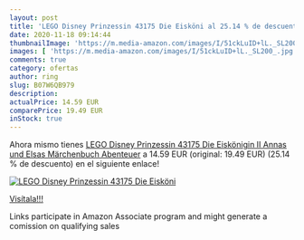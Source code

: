 ```yaml
---
layout: post
title: 'LEGO Disney Prinzessin 43175 Die Eisköni al 25.14 % de descuento'
date: 2020-11-18 09:14:44
thumbnailImage: 'https://m.media-amazon.com/images/I/51ckLuID+lL._SL200_.jpg'
images: [ 'https://m.media-amazon.com/images/I/51ckLuID+lL._SL200_.jpg' ]
comments: true
category: ofertas
author: ring
slug: B07W6QB979
description:
actualPrice: 14.59 EUR
comparePrice: 19.49 EUR
inStock: true
---
```


Ahora mismo tienes [LEGO Disney Prinzessin 43175 Die Eiskönigin II Annas und Elsas Märchenbuch Abenteuer](https://www.amazon.de/dp/B07W6QB979/?tag=tolees0ca-21) a 14.59 EUR (original: 19.49 EUR) (25.14 %  de descuento) en el siguiente enlace!

[![LEGO Disney Prinzessin 43175 Die Eisköni](https://m.media-amazon.com/images/I/51ckLuID+lL._SL200_.jpg)](https://www.amazon.de/dp/B07W6QB979/?tag=tolees0ca-21)

[Visítala!!!](https://www.amazon.de/dp/B07W6QB979/?tag=tolees0ca-21)

Links participate in Amazon Associate program and might generate a comission on qualifying sales
